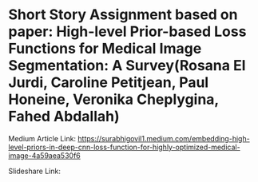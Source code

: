 # Short Story Assignment based on paper: High-level Prior-based Loss Functions for Medical Image Segmentation: A Survey(Rosana El Jurdi, Caroline Petitjean, Paul Honeine, Veronika Cheplygina, Fahed Abdallah)

Medium Article Link: https://surabhigovil1.medium.com/embedding-high-level-priors-in-deep-cnn-loss-function-for-highly-optimized-medical-image-4a59aea530f6

Slideshare Link:
